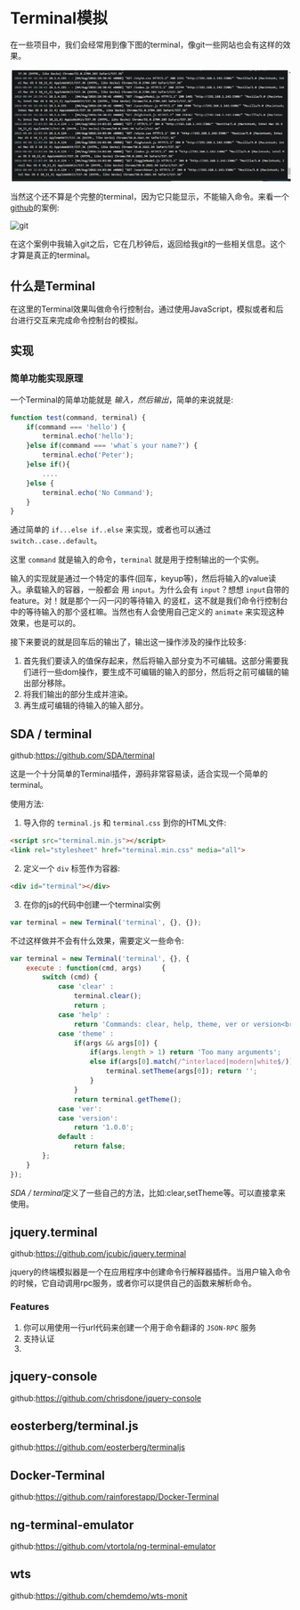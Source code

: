 # Terminal模拟
在一些项目中，我们会经常用到像下图的terminal，像git一些网站也会有这样的效果。

![dao](image/dao.png)

当然这个还不算是个完整的terminal，因为它只能显示，不能输入命令。来看一个[github](https://try.github.io/levels/1/challenges/1)的案例:

![git](image/git.png)

在这个案例中我输入git之后，它在几秒钟后，返回给我git的一些相关信息。这个才算是真正的terminal。

## 什么是Terminal
在这里的Terminal效果叫做命令行控制台。通过使用JavaScript，模拟或者和后台进行交互来完成命令控制台的模拟。

## 实现
### 简单功能实现原理
一个Terminal的简单功能就是 *输入，然后输出*，简单的来说就是:

```js
function test(command, terminal) {
    if(command === 'hello') {
        terminal.echo('hello');
    }else if(command === 'what`s your name?') {
        terminal.echo('Peter');
    }else if(){
        ....
    }else {
        terminal.echo('No Command');
    }
}
```

通过简单的 ``if...else if..else`` 来实现，或者也可以通过 ``switch..case..default``。

这里 ``command`` 就是输入的命令，``terminal`` 就是用于控制输出的一个实例。

输入的实现就是通过一个特定的事件(回车，keyup等)，然后将输入的value读入。承载输入的容器，一般都会
用 ``input``。为什么会有 ``input``？想想 ``input``自带的feature。对！就是那个一闪一闪的等待输入
的竖杠，这不就是我们命令行控制台中的等待输入的那个竖杠嘛。当然也有人会使用自己定义的 ``animate``
来实现这种效果，也是可以的。

接下来要说的就是回车后的输出了，输出这一操作涉及的操作比较多:

1. 首先我们要读入的值保存起来，然后将输入部分变为不可编辑。这部分需要我们进行一些dom操作，要生成不可编辑的输入的部分，然后将之前可编辑的输出部分移除。
2. 将我们输出的部分生成并渲染。
3. 再生成可编辑的待输入的输入部分。

## SDA / terminal
github:https://github.com/SDA/terminal

这是一个十分简单的Terminal插件，源码非常容易读，适合实现一个简单的terminal。

使用方法:

1. 导入你的 ``terminal.js`` 和 ``terminal.css`` 到你的HTML文件:

```html
<script src="terminal.min.js"></script>
<link rel="stylesheet" href="terminal.min.css" media="all">
```

2. 定义一个 ``div`` 标签作为容器:

```html
<div id="terminal"></div>
```

3. 在你的js的代码中创建一个terminal实例

```js
var terminal = new Terminal('terminal', {}, {});
```

不过这样做并不会有什么效果，需要定义一些命令:

```js
var terminal = new Terminal('terminal', {}, {
    execute : function(cmd, args)     {
        switch (cmd) {
            case 'clear' : 
                terminal.clear();
                return ;
            case 'help' : 
                return 'Commands: clear, help, theme, ver or version<br>More help available <a class="external" href="http://github.com/SDA/terminal" target="_blank">here</a>';
            case 'theme' : 
                if(args && args[0]) {
                    if(args.length > 1) return 'Too many arguments';
                    else if(args[0].match(/^interlaced|modern|white$/)) {
                        terminal.setTheme(args[0]); return '';
                    }
                }
                return terminal.getTheme();
            case 'ver':
            case 'version':
                return '1.0.0';
            default : 
                return false;
        };
    }
});
```

*SDA / terminal*定义了一些自己的方法，比如:clear,setTheme等。可以直接拿来使用。

## jquery.terminal
github:https://github.com/jcubic/jquery.terminal

jquery的终端模拟器是一个在应用程序中创建命令行解释器插件。当用户输入命令的时候，它自动调用rpc服务，或者你可以提供自己的函数来解析命令。

### Features
1. 你可以用使用一行url代码来创建一个用于命令翻译的 ``JSON-RPC`` 服务
2. 支持认证
3. 


## jquery-console
github:https://github.com/chrisdone/jquery-console

## eosterberg/terminal.js
github:https://github.com/eosterberg/terminaljs

## Docker-Terminal
github:https://github.com/rainforestapp/Docker-Terminal

## ng-terminal-emulator
github:https://github.com/vtortola/ng-terminal-emulator

## wts
github:https://github.com/chemdemo/wts-monit